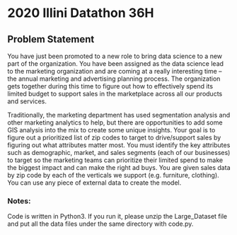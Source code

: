 # 2020 Illini Datathon 36H

## Problem Statement
You have just been promoted to a new role to bring data science to a new part of the organization. You have been assigned as the data science lead to the marketing organization and are coming at a really interesting time – the annual marketing and advertising planning process. The organization gets together during this time to figure out how to effectively spend its limited budget to support sales in the marketplace across all our products and services. 

Traditionally, the marketing department has used segmentation analysis and other marketing analytics to help, but there are opportunities to add some GIS analysis into the mix to create some unique insights. Your goal is to figure out a prioritized list of zip codes to target to drive/support sales by figuring out what attributes matter most. You must identify the key attributes such as demographic, market, and sales segments (each of our businesses) to target so the marketing teams can prioritize their limited spend to make the biggest impact and can make the right ad buys. You are given sales data by zip code by each of the verticals we support (e.g. furniture, clothing). You can use any piece of external data to create the model. 

### Notes:
Code is written in Python3. 
If you run it, please unzip the Large_Dataset file and put all the data files under the same directory with code.py.
